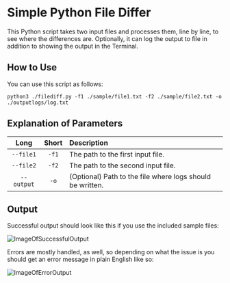 # Simple Python File Differ
This Python script takes two input files and processes them, line by line, to see where the differences are. Optionally, it can log the output to file in addition to showing the output in the Terminal.

## How to Use
You can use this script as follows:

`python3 ./filediff.py -f1 ./sample/file1.txt -f2 ./sample/file2.txt -o ./outputlogs/log.txt`

## Explanation of Parameters
|    Long    | Short | Description                                               |
|:----------:|:-----:|:----------------------------------------------------------|
| `--file1`  | `-f1` | The path to the first input file.                         |
| `--file2`  | `-f2` | The path to the second input file.                        |
| `--output` |  `-o` | (Optional) Path to the file where logs should be written. |

## Output
Successful output should look like this if you use the included sample files:

![ImageOfSuccessfulOutput](https://i.imgur.com/siRPp3D.png)

Errors are mostly handled, as well, so depending on what the issue is you should get an error message in plain English like so:

![ImageOfErrorOutput](https://i.imgur.com/NRjKbHo.png)
